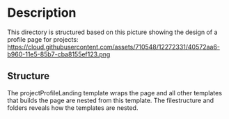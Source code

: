 # Description
This directory is structured based on this picture showing the design of a profile page for projects: https://cloud.githubusercontent.com/assets/710548/12272331/40572aa6-b960-11e5-85b7-cba8155ef123.png

## Structure
The projectProfileLanding template wraps the page and all other templates that builds the page are nested from this template.
The filestructure and folders reveals how the templates are nested.

